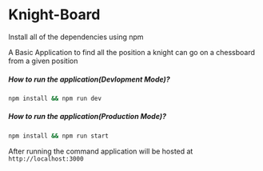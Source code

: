 # Knight-Board
Install all of the dependencies using npm

A Basic Application to find all the position a knight can go on a chessboard from a given position

##### How to run the application(Devlopment Mode)?

```bash
npm install && npm run dev
```
##### How to run the application(Production Mode)?

```bash
npm install && npm run start
```

After running the command application will be hosted at `http://localhost:3000`
